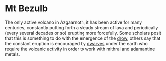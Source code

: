 # Mt Bezulb

The only active volcano in Azgaarnoth, it has been active for many centuries, constantly putting forth a steady stream of lava and periodically (every several decades or so) erupting more forcefully. Some scholars posit that this is something to do with the emergence of the [drow](../Races/Elves/Dark.md), others say that the constant eruption is encouraged by [dwarves](../Races/Dwarves) under the earth who require the volcanic activity in order to work with mithral and adamantine metals.
